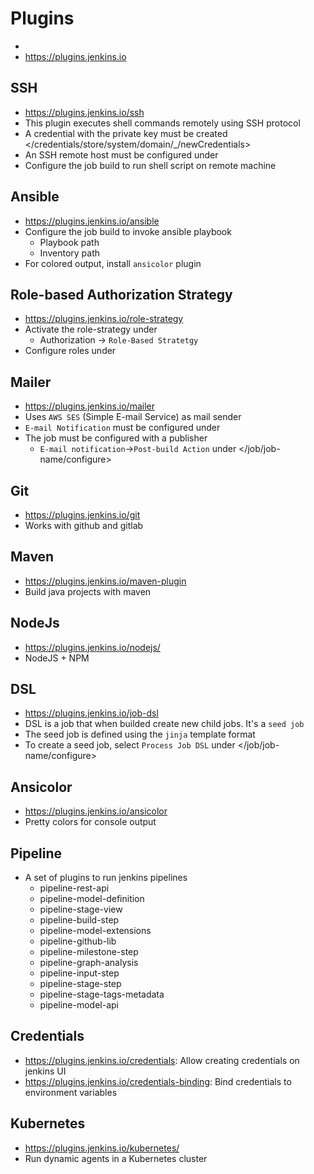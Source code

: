 # Plugins

- </pluginManager>
- <https://plugins.jenkins.io>

## SSH

- <https://plugins.jenkins.io/ssh>
- This plugin executes shell commands remotely using SSH protocol
- A credential with the private key must be created </credentials/store/system/domain/\_/newCredentials>
- An SSH remote host must be configured under </configure>
- Configure the job build to run shell script on remote machine

## Ansible

- <https://plugins.jenkins.io/ansible>
- Configure the job build to invoke ansible playbook
  - Playbook path
  - Inventory path
- For colored output, install `ansicolor` plugin

## Role-based Authorization Strategy

- <https://plugins.jenkins.io/role-strategy>
- Activate the role-strategy under </configureSecurity>
  - Authorization -> `Role-Based Stratetgy`
- Configure roles under </role-strategy>

## Mailer

- <https://plugins.jenkins.io/mailer>
- Uses `AWS SES` (Simple E-mail Service) as mail sender
- `E-mail Notification` must be configured under </configure>
- The job must be configured with a publisher
  - `E-mail notification`->`Post-build Action` under </job/job-name/configure>

## Git

- <https://plugins.jenkins.io/git>
- Works with github and gitlab

## Maven

- <https://plugins.jenkins.io/maven-plugin>
- Build java projects with maven

## NodeJs

- <https://plugins.jenkins.io/nodejs/>
- NodeJS + NPM

## DSL

- <https://plugins.jenkins.io/job-dsl>
- DSL is a job that when builded create new child jobs. It's a `seed job`
- The seed job is defined using the `jinja` template format
- To create a seed job, select `Process Job DSL` under </job/job-name/configure>

## Ansicolor

- <https://plugins.jenkins.io/ansicolor>
- Pretty colors for console output

## Pipeline

- A set of plugins to run jenkins pipelines
  - pipeline-rest-api
  - pipeline-model-definition
  - pipeline-stage-view
  - pipeline-build-step
  - pipeline-model-extensions
  - pipeline-github-lib
  - pipeline-milestone-step
  - pipeline-graph-analysis
  - pipeline-input-step
  - pipeline-stage-step
  - pipeline-stage-tags-metadata
  - pipeline-model-api

## Credentials

- <https://plugins.jenkins.io/credentials>: Allow creating credentials on jenkins UI
- <https://plugins.jenkins.io/credentials-binding>: Bind credentials to environment variables

## Kubernetes

- <https://plugins.jenkins.io/kubernetes/>
- Run dynamic agents in a Kubernetes cluster
